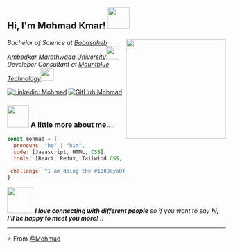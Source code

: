<h2> Hi, I'm Mohmad Kmar! <img src="https://media.giphy.com/media/mGcNjsfWAjY5AEZNw6/giphy.gif" width="50"></h2>
<img align='right' src="https://media.giphy.com/media/ieyl9zmCjO4b4t6qoY/giphy.gif" width="230">
<p><em>Bachelor of Science at <a href="http://www.unb.br">Babasaheb Ambedkar Marathwada University</a><img src="https://media.giphy.com/media/fYSnHlufseco8Fh93Z/giphy.gif" width="30"></br>Developer Consultant at <a href="https://www.thoughtworks.com">Mountblue Technology</a><img src="https://media.giphy.com/media/WUlplcMpOCEmTGBtBW/giphy.gif" width="30"> 
</em></p>


[![Linkedin: Mohmad](https://img.shields.io/badge/-thaianebraga-blue?style=flat-square&logo=Linkedin&logoColor=white&link=https://www.linkedin.com/in/kamar-kadri-409aa4167/)](https://www.linkedin.com/in/kamar-kadri-409aa4167/)
[![GitHub Mohmad](https://img.shields.io/github/followers/thaiane?label=follow&style=social)](https://github.com/Kamar313)


### <img src="https://media.giphy.com/media/VgCDAzcKvsR6OM0uWg/giphy.gif" width="50"> A little more about me...  

```javascript
const mohmad = {
  pronouns: "he" | "him",
  code: [Javascript, HTML, CSS],
  tools: [React, Redux, Tailwind CSS, Figma, Adobe XD, UX,]
 
 challenge: "I am doing the #100DaysOfCode challenge focused on react"
}
```

<img src="https://media.giphy.com/media/LnQjpWaON8nhr21vNW/giphy.gif" width="60"> <em><b>I love connecting with different people</b> so if you want to say <b>hi, I'll be happy to meet you more!</b> :)</em>

---

⭐️ From [@Mohmad](https://github.com/Kamar313)
